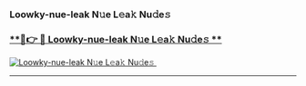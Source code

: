 ### Loowky-nue-leak N𝚞e L𝚎a𝚔 Nu𝚍e𝚜   

### [ **🔗👉 🔴 Loowky-nue-leak N𝚞e L𝚎a𝚔 Nu𝚍e𝚜 **](https://taap.it/xNRuk4)  

[![Loowky-nue-leak N𝚞e L𝚎a𝚔 Nu𝚍e𝚜 ](https://i.imgur.com/0qMVB7G.gif)](https://taap.it/xNRuk4)  

___  
